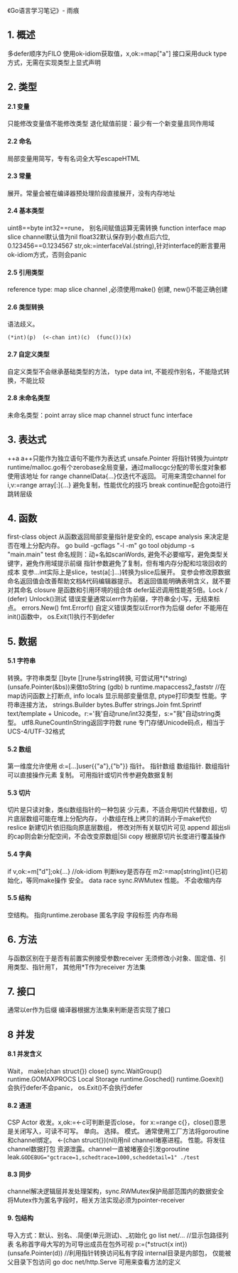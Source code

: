 《Go语言学习笔记》- 雨痕
## 1. 概述
多defer顺序为FILO
使用ok-idiom获取值，x,ok:=map["a"]
接口采用duck type方式，无需在实现类型上显式声明
## 2. 类型
#### 2.1 变量
只能修改变量值不能修改类型
退化赋值前提：最少有一个新变量且同作用域
#### 2.2 命名
局部变量用简写，专有名词全大写escapeHTML
#### 2.3 常量
展开。常量会被在编译器预处理阶段直接展开，没有内存地址
#### 2.4 基本类型
uint8==byte int32==rune， 别名间赋值运算无需转换
function interface map slice channel默认值为nil
float32默认保存到小数点后六位, 0.123456==0.1234567
str,ok:=interfaceVal.(string),针对interface的断言要用ok-idiom方式，否则会panic
#### 2.5 引用类型
reference type: map slice channel ,必须使用make() 创建, new()不能正确创建
#### 2.6 类型转换
语法歧义。
```
(*int)(p)  (<-chan int)(c)  (func())(x)
```
#### 2.7 自定义类型
自定义类型不会继承基础类型的方法， type data int, 不能视作别名，不能隐式转换，不能比较
#### 2.8 未命名类型
未命名类型：point array slice map channel struct func interface
## 3. 表达式
++a a++只能作为独立语句不能作为表达式
unsafe.Pointer 将指针转换为uintptr
runtime/malloc.go有个zerobase全局变量，通过mallocgc分配的零长度对象都使用该地址
for range channelData{...}仅迭代不返回。 可用来清空channel
for i,v:=range array[:]{...} 避免复制，性能优化的技巧
break continue配合goto进行跳转层级
## 4. 函数
first-class object
从函数返回局部变量指针是安全的, escape analysis 来决定是否在堆上分配内存。
go build -gcflags "-l -m"
go tool objdump -s "main\.main" test
命名规则：动+名如scanWords, 避免不必要缩写，避免类型关键字，避免作用域提示前缀
指针参数避免了复制，但有堆内存分配和垃圾回收的成本
变参...int实际上是slice，test(a[:]...)转换为slice后展开。 变参会修改原数据
命名返回值会改善帮助文档&代码编辑器提示。 若返回值能明确表明含义，就不要对其命名
closure 是函数和引用环境的组合体
defer延迟调用性能差5倍。Lock / (defer) Unlock()测试
错误变量通常以err作为前缀，字符串全小写，无结束标点。 errors.New() fmt.Errorf()
自定义错误类型以Error作为后缀
defer 不能用在init()函数中， os.Exit(1)执行不到defer
## 5. 数据
#### 5.1 字符串
转换。字符串类型 []byte []rune与string转换, 可尝试用*(*string)(unsafe.Pointer(&bs))来做toString
(gdb) b runtime.mapaccess2_faststr //在map访问函数上打断点, info locals 显示局部变量信息, ptype打印类型
性能。字符串连接方法， strings.Builder bytes.Buffer strings.Join fmt.Sprintf text/template +
Unicode。r:='我'自动rune/int32类型，s:="我"自动string类型。 utf8.RuneCountInString返回字符数
rune 专门存储Unicode码点，相当于UCS-4/UTF-32格式


#### 5.2 数组
第一维度允许使用 d:=[...]user{{"a"},{"b"}}
指针。 指针数组 数组指针. 数组指针可以直接操作元素
复制。 可用指针或切片传参避免数据复制
#### 5.3 切片
切片是只读对象，类似数组指针的一种包装
少元素，不适合用切片代替数组，切片底层数组可能在堆上分配内存， 小数组在栈上拷贝的消耗小于make代价
reslice 新建切片依旧指向原底层数组， 修改对所有关联切片可见
append 超出sli的cap则会新分配空间，不会改变原数组|Sli
copy 根据原切片长度进行覆盖操作
#### 5.4 字典
if v,ok:=m["d"];ok{...} //ok-idiom 判断key是否存在
m2:=map[string]int{}已初始化，等同make操作
安全。 data race sync.RWMutex
性能。 不会收缩内存
#### 5.5 结构
空结构。 指向runtime.zerobase
匿名字段
字段标签
内存布局
## 6. 方法
与函数区别在于是否有前置实例接受参数receiver
无须修改小对象、固定值、引用类型、指针用T， 其他用*T作为receiver
方法集
## 7. 接口
通常以er作为后缀
编译器根据方法集来判断是否实现了接口
## 8 并发
#### 8.1 并发含义
Wait， make(chan struct{}) close() sync.WaitGroup()
runtime.GOMAXPROCS
Local Storage
runtime.Gosched()
runtime.Goexit() 会执行defer不会panic， os.Exit()不会执行defer
#### 8.2 通道
CSP Actor
收发。x,ok:=<-c可判断是否close， for x:=range c{}，close()意思是关闭写入，可读不可写。
单向。
选择。
模式。 通常使用工厂方法将goroutine和channel绑定。 <-(chan struct{})(nil)用nil channel堵塞进程。
性能。将发往channel数据打包
资源泄露。channel一直被堵塞会引发goroutine leak.`GODEBUG="gctrace=1,schedtrace=1000,scheddetail=1" ./test`
#### 8.3 同步
channel解决逻辑层并发处理架构，sync.RWMutex保护局部范围内的数据安全
将Mutex作为匿名字段时，相关方法实现必须为pointer-receiver
#### 9. 包结构
导入方式：默认、别名、.简便(单元测试)、_初始化
go list net/... //显示包路径列表
名称首字母大写的为可导出成员在包外可视
p:=(*struct{x int})(unsafe.Pointer(d)) //利用指针转换访问私有字段
internal目录是内部包， 仅能被父目录下包访问
go doc net/http.Serve 可用来查看方法的定义
